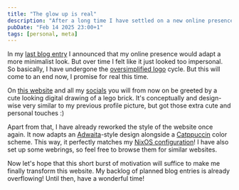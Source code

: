 ```yaml
---
title: "The glow up is real"
description: "After a long time I have settled on a new online presence. This is surely the beginning of something."
pubDate: "Feb 14 2025 23:00+1"
tags: [personal, meta]
---
```


In my [last blog entry](/blog/undergoing-an-overhaul) I announced that my online presence would adapt a more minimalist look. But over time I felt like it just looked too impersonal. So basically, I have undergone the [oversimplified logo](https://knowyourmeme.com/memes/oversimplified-logo) cycle. But this will come to an end now, I promise for real this time.

On [this website](/) and all my [socials](/socials) you will from now on be greeted by a cute looking digital drawing of a lego brick. It's conceptually and design-wise very similar to my previous profile picture, but got those extra cute and personal touches :)

Apart from that, I have already reworked the style of the website once again. It now adapts an [Adwaita](<https://en.wikipedia.org/wiki/Adwaita_(design_language)>)-style design alongside a [Catppuccin](https://catppuccin.com/) color scheme. This way, it perfectly matches my [NixOS configuration](https://nixdots.bricked.dev)! I have also set up some webrings, so feel free to browse them for similar websites.

Now let's hope that this short burst of motivation will suffice to make me finally transform this website. My backlog of planned blog entries is already overflowing! Until then, have a wonderful time!
